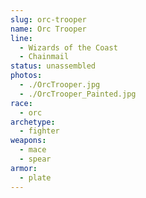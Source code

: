 ```yaml
---
slug: orc-trooper
name: Orc Trooper
line:
  - Wizards of the Coast
  - Chainmail
status: unassembled
photos:
  - ./OrcTrooper.jpg
  - ./OrcTrooper_Painted.jpg
race:
  - orc
archetype:
  - fighter
weapons:
  - mace
  - spear
armor:
  - plate
---
```

